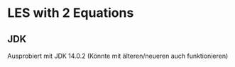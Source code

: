 # LES with 2 Equations

## JDK
Ausprobiert mit JDK 14.0.2 (Könnte mit älteren/neueren auch funktionieren)
